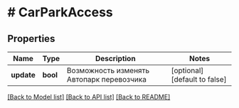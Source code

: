 # # CarParkAccess

## Properties

Name | Type | Description | Notes
------------ | ------------- | ------------- | -------------
**update** | **bool** | Возможность изменять Автопарк перевозчика | [optional] [default to false]

[[Back to Model list]](../../README.md#models) [[Back to API list]](../../README.md#endpoints) [[Back to README]](../../README.md)
